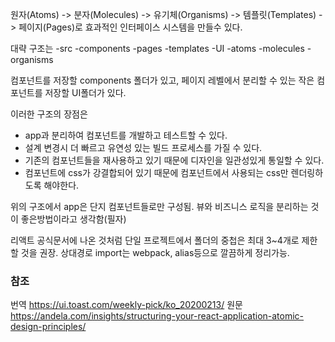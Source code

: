 원자(Atoms) -> 분자(Molecules) -> 유기체(Organisms) -> 템플릿(Templates) -> 페이지(Pages)로 효과적인 인터페이스 시스템을 만들수 있다.

대략 구조는
-src
   -components
      -pages
      -templates
      -UI
         -atoms
         -molecules
         -organisms

컴포넌트를 저장할 components 폴더가 있고, 페이지 레벨에서 분리할 수 있는 작은 컴포넌트를 저장할 UI폴더가 있다.

이러한 구조의 장점은

- app과 분리하여 컴포넌트를 개발하고 테스트할 수 있다.
- 설계 변경시 더 빠르고 유연성 있는 빌드 프로세스를 가질 수 있다.
- 기존의 컴포넌트들을 재사용하고 있기 때문에 디자인을 일관성있게 통일할 수 있다.
- 컴포넌트에 css가 강결합되어 있기 때문에 컴포넌트에서 사용되는 css만 렌더링하도록 해야한다.

위의 구조에서 app은 단지 컴포넌트들로만 구성됨.
뷰와 비즈니스 로직을 분리하는 것이 좋은방법이라고 생각함(필자)

리액트 공식문서에 나온 것처럼 단일 프로젝트에서 폴더의 중첩은 최대 3~4개로 제한할 것을 권장.
상대경로 import는 webpack, alias등으로 깔끔하게 정리가능.

### 참조
번역 https://ui.toast.com/weekly-pick/ko_20200213/
원문 https://andela.com/insights/structuring-your-react-application-atomic-design-principles/